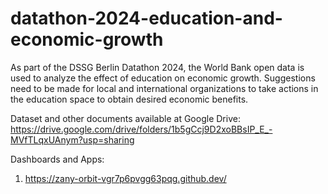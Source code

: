 # datathon-2024-education-and-economic-growth
As part of the DSSG Berlin Datathon 2024, the World Bank open data is used to analyze the effect of education on economic growth. Suggestions need to be made for local and international organizations to take actions in the education space to obtain desired economic benefits.

Dataset and other documents available at Google Drive: https://drive.google.com/drive/folders/1b5gCcj9D2xoBBsIP_E_-MVfTLqxUAnym?usp=sharing

Dashboards and Apps:
1. https://zany-orbit-vgr7p6pvgg63pqg.github.dev/
